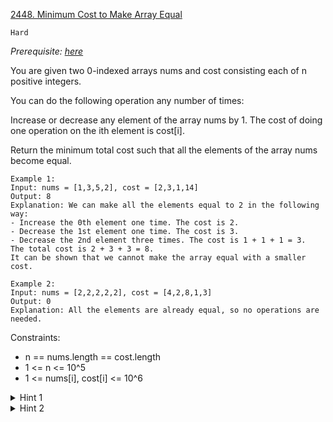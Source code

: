 [2448. Minimum Cost to Make Array Equal](https://leetcode.com/problems/minimum-cost-to-make-array-equal/)

`Hard`

*Prerequisite: [here](../../Math%26Geometry/462.%20Minimum%20Moves%20to%20Equal%20Array%20Elements%20II/)*

You are given two 0-indexed arrays nums and cost consisting each of n positive integers.

You can do the following operation any number of times:

Increase or decrease any element of the array nums by 1.
The cost of doing one operation on the ith element is cost[i].

Return the minimum total cost such that all the elements of the array nums become equal.

```
Example 1:
Input: nums = [1,3,5,2], cost = [2,3,1,14]
Output: 8
Explanation: We can make all the elements equal to 2 in the following way:
- Increase the 0th element one time. The cost is 2.
- Decrease the 1st element one time. The cost is 3.
- Decrease the 2nd element three times. The cost is 1 + 1 + 1 = 3.
The total cost is 2 + 3 + 3 = 8.
It can be shown that we cannot make the array equal with a smaller cost.

Example 2:
Input: nums = [2,2,2,2,2], cost = [4,2,8,1,3]
Output: 0
Explanation: All the elements are already equal, so no operations are needed.
```

Constraints:

- n == nums.length == cost.length
- 1 <= n <= 10^5
- 1 <= nums[i], cost[i] <= 10^6

<details>
<summary>Hint 1</summary>

Changing the elements into one of the numbers already existing in the array nums is optimal.
</details>

<details>
<summary>Hint 2</summary>

Try finding the cost of changing the array into each element, and return the minimum value.
</details>